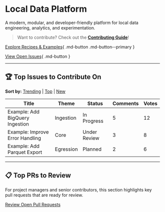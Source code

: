 # Local Data Platform

A modern, modular, and developer-friendly platform for local data engineering, analytics, and experimentation.

> Want to contribute? Check out the [**Contributing Guide**](contributing.md)!

[Explore Recipes & Examples](recipes.md){ .md-button .md-button--primary }

[View Open Issues](user_issues.md){ .md-button }

---

## 🏆 Top Issues to Contribute On

**Sort by:** [Trending](#) | [Top](#) | [New](#)

<!-- This section will be auto-populated by a script in the future. For now, add issues manually or with a placeholder. -->

| Title | Theme | Status | Comments | Votes |
|-------|-------|--------|----------|-------|
| Example: Add BigQuery Ingestion | Ingestion | In Progress | 5 | 12 |
| Example: Improve Error Handling | Core | Under Review | 3 | 8 |
| Example: Add Parquet Export | Egression | Planned | 2 | 6 |

---

## 📋 Top PRs to Review

For project managers and senior contributors, this section highlights key pull requests that are ready for review.

[Review Open Pull Requests](pr_reviews.md)
